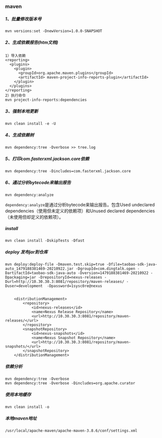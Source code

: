 ### maven

##### 1、批量修改版本号

```
mvn versions:set -DnewVersion=1.0.0-SNAPSHOT
```

##### 2、生成依赖报告(htm文档)

```
1）导入依赖
<reporting>
  <plugins>
    <plugin>
      <groupId>org.apache.maven.plugins</groupId>
      <artifactId> maven-project-info-reports-plugin</artifactId>
    </plugin>
  </plugins>
</reporting>
2）执行命令
mvn project-info-reports:dependencies
```

##### 3、强制本地更新

```
mvn clean install -e -U
```

##### 4、生成依赖树

```
mvn dependency:tree -Dverbose >> tree.log
```

##### 5、打印com.fasterxml.jackson.core依赖

```
mvn dependency:tree -Dincludes=com.fasterxml.jackson.core
```

##### 6、通过分析bytecode来输出报告

```
mvn dependency:analyze
```

`dependency:analyze`是通过分析bytecode来输出报告。包含Used undeclared dependencies（使用但未定义的依赖项）和Unused declared dependencies（未使用但却定义的依赖项）。

##### install

```
mvn clean install -DskipTests -Dfast
```

##### deploy 发布jar到仓库

```
mvn deploy:deploy-file -Dmaven.test.skip=true -Dfile=taobao-sdk-java-auto_1479188381469-20210922.jar -DgroupId=com.dingtalk.open -DartifactId=taobao-sdk-java-auto -Dversion=1479188381469-20210922 -Dpackaging=jar -DrepositoryId=nexus-releases -Durl=http://10.30.30.3:8081/repository/maven-releases/ -Duser=development  -Dpassword=1sysc0re@nexus


    <distributionManagement>
        <repository>
            <id>nexus-releases</id>
            <name>Nexus Release Repository</name>
            <url>http://10.30.30.3:8081/repository/maven-releases/</url>
        </repository>
        <snapshotRepository>
            <id>nexus-snapshots</id>
            <name>Nexus Snapshot Repository</name>
            <url>http://10.30.30.3:8081/repository/maven-snapshots/</url>
        </snapshotRepository>
    </distributionManagement>
```

##### 依赖分析

```
mvn dependency:tree -Dverbose
mvn dependency:tree -Dverbose -Dincludes=org.apache.curator
```

##### 使用本地缓存

```
mvn clean install -o
```

##### 本地maven地址

```
/usr/local/apache-maven/apache-maven-3.8.6/conf/settings.xml
```

